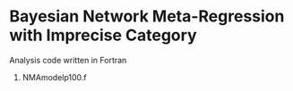 # Bayesian Network Meta-Regression with Imprecise Category

Analysis code written in Fortran
1. NMAmodelp100.f
